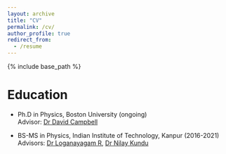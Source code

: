 ```yaml
---
layout: archive
title: "CV"
permalink: /cv/
author_profile: true
redirect_from:
  - /resume
---
```


{% include base_path %}

Education
======
* Ph.D in Physics, Boston University (ongoing) \
  Advisor: [Dr David Campbell](https://www.bu.edu/physics/profile/david-campbell/)

* BS-MS in Physics, Indian Institute of Technology, Kanpur (2016-2021) \
  Advisors: [Dr Loganayagam R](https://www.icts.res.in/people/loganayagam), [Dr Nilay Kundu](https://home.iitk.ac.in/~nilayhep/)
